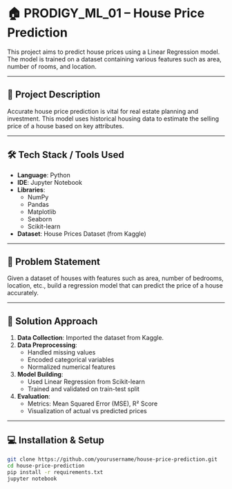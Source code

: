 # 🏠 PRODIGY_ML_01 – House Price Prediction

This project aims to predict house prices using a Linear Regression model. The model is trained on a dataset containing various features such as area, number of rooms, and location.

---

## 📌 Project Description

Accurate house price prediction is vital for real estate planning and investment. This model uses historical housing data to estimate the selling price of a house based on key attributes.

---

## 🛠 Tech Stack / Tools Used

- **Language**: Python
- **IDE**: Jupyter Notebook
- **Libraries**:
  - NumPy
  - Pandas
  - Matplotlib
  - Seaborn
  - Scikit-learn
- **Dataset**: House Prices Dataset (from Kaggle)

---

## 🧠 Problem Statement

Given a dataset of houses with features such as area, number of bedrooms, location, etc., build a regression model that can predict the price of a house accurately.

---

## 🧪 Solution Approach

1. **Data Collection**: Imported the dataset from Kaggle.
2. **Data Preprocessing**:
   - Handled missing values
   - Encoded categorical variables
   - Normalized numerical features
3. **Model Building**:
   - Used Linear Regression from Scikit-learn
   - Trained and validated on train-test split
4. **Evaluation**:
   - Metrics: Mean Squared Error (MSE), R² Score
   - Visualization of actual vs predicted prices

---

## 💻 Installation & Setup

```bash
git clone https://github.com/yourusername/house-price-prediction.git
cd house-price-prediction
pip install -r requirements.txt
jupyter notebook
